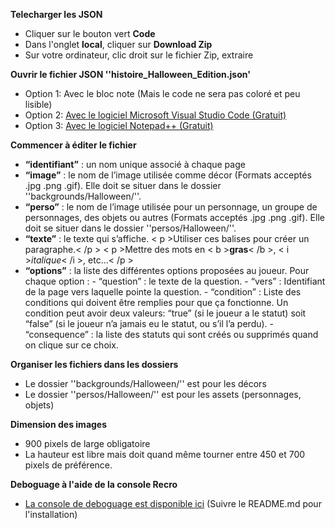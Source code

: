 **Telecharger les JSON**
- Cliquer sur le bouton vert **Code**
- Dans l'onglet **local**, cliquer sur **Download Zip**
- Sur votre ordinateur, clic droit sur le fichier Zip, extraire

**Ouvrir le fichier JSON ''histoire_Halloween_Edition.json'**
- Option 1: Avec le bloc note (Mais le code ne sera pas coloré et peu lisible)
- Option 2: [Avec le logiciel Microsoft Visual Studio Code (Gratuit)](https://code.visualstudio.com/)
- Option 3: [Avec le logiciel Notepad++ (Gratuit)](https://notepad-plus-plus.org/downloads/)

**Commencer à éditer le fichier**
- **“identifiant”** : un nom unique associé à chaque page
- **“image”** : le nom de l’image utilisée comme décor (Formats acceptés .jpg .png .gif). Elle doit se situer dans le dossier ''backgrounds/Halloween/''.
- **“perso”** : le nom de l’image utilisée pour un personnage, un groupe de personnages, des objets ou autres (Formats acceptés .jpg .png .gif). Elle doit se situer dans le dossier ''persos/Halloween/''.
- **“texte”** : le texte qui s’affiche. < p >Utiliser ces balises pour créer un paragraphe.< /p > < p >Mettre des mots en < b >**gras**< /b >, < i >*italique*< /i >, etc…< /p >
- **“options”** : la liste des différentes options proposées au joueur. Pour chaque option :
      - “question” : le texte de la question.
      - “vers” : Identifiant de la page vers laquelle pointe la question.
      - “condition” : Liste des conditions qui doivent être remplies pour que ça fonctionne. Un condition peut avoir deux valeurs: “true” (si le joueur a le statut) soit “false” (si le joueur n’a jamais eu le statut, ou s’il l’a perdu).
      - “consequence” : la liste des statuts qui sont créés ou supprimés quand on clique sur ce choix.

**Organiser les fichiers dans les dossiers**
- Le dossier ''backgrounds/Halloween/'' est pour les décors
- Le dossier ''persos/Halloween/'' est pour les assets (personnages, objets)

**Dimension des images**
- 900 pixels de large obligatoire
- La hauteur est libre mais doit quand même tourner entre 450 et 700 pixels de préférence.

**Deboguage à l'aide de la console Recro**
- [La console de deboguage est disponible ici](https://github.com/Grinouille/dating-lubien) (Suivre le README.md pour l'installation)
